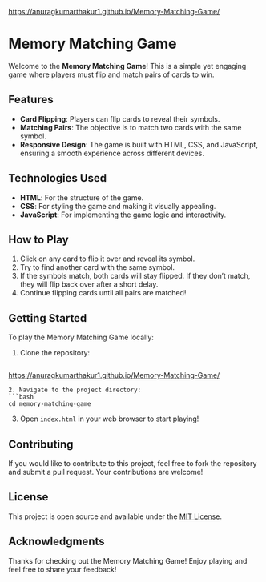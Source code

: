 https://anuragkumarthakur1.github.io/Memory-Matching-Game/


# Memory Matching Game

Welcome to the **Memory Matching Game**! This is a simple yet engaging game where players must flip and match pairs of cards to win.

## Features

- **Card Flipping**: Players can flip cards to reveal their symbols.
- **Matching Pairs**: The objective is to match two cards with the same symbol.
- **Responsive Design**: The game is built with HTML, CSS, and JavaScript, ensuring a smooth experience across different devices.

## Technologies Used

- **HTML**: For the structure of the game.
- **CSS**: For styling the game and making it visually appealing.
- **JavaScript**: For implementing the game logic and interactivity.

## How to Play

1. Click on any card to flip it over and reveal its symbol.
2. Try to find another card with the same symbol.
3. If the symbols match, both cards will stay flipped. If they don’t match, they will flip back over after a short delay.
4. Continue flipping cards until all pairs are matched!

## Getting Started

To play the Memory Matching Game locally:

1. Clone the repository:
   ```bash
  https://anuragkumarthakur1.github.io/Memory-Matching-Game/
   ```
2. Navigate to the project directory:
   ```bash
   cd memory-matching-game
   ```
3. Open `index.html` in your web browser to start playing!

## Contributing

If you would like to contribute to this project, feel free to fork the repository and submit a pull request. Your contributions are welcome!

## License

This project is open source and available under the [MIT License](LICENSE).

## Acknowledgments

Thanks for checking out the Memory Matching Game! Enjoy playing and feel free to share your feedback!
